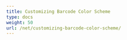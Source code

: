 ```yaml
---
title: Customizing Barcode Color Scheme
type: docs
weight: 50
url: /net/customizing-barcode-color-scheme/
---
```

